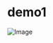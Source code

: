 # demo1
![Image](https://github.com/gdgbd/demo1/blob/master/%E9%A1%B9%E7%9B%AE%E6%88%AA%E5%9B%BE/111.png)
